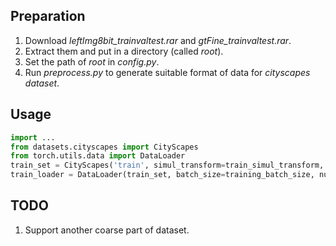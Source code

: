 ## Preparation
1. Download *leftImg8bit_trainvaltest.rar* and *gtFine_trainvaltest.rar*. 
2. Extract them and put in a directory (called *root*).
3. Set the path of *root* in *config.py*.
4. Run *preprocess.py* to generate suitable format of data for *cityscapes dataset*.

## Usage
```python
import ...
from datasets.cityscapes import CityScapes
from torch.utils.data import DataLoader
train_set = CityScapes('train', simul_transform=train_simul_transform, transform=train_transform, target_transform=MaskToTensor())
train_loader = DataLoader(train_set, batch_size=training_batch_size, num_workers=16, shuffle=True)
```

## TODO
1. Support another coarse part of dataset.
